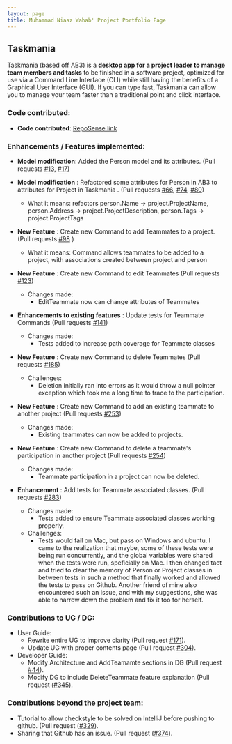 ```yaml
---
layout: page
title: Muhammad Niaaz Wahab' Project Portfolio Page
---
```


## Taskmania

Taskmania (based off AB3) is a **desktop app for a project leader to manage team members and tasks** to be finished in a
 software project, optimized for use via a Command Line Interface (CLI) while still having the benefits of a 
 Graphical User Interface (GUI). If you can type fast, Taskmania can allow you to manage your team faster than 
 a traditional point and click interface.
 
### Code contributed:

* **Code contributed**: [RepoSense link](https://nus-cs2103-ay2021s1.github.io/tp-dashboard/#breakdown=true&search=geniaaz&sort=groupTitle&sortWithin=title&since=2020-08-14&timeframe=commit&mergegroup=&groupSelect=groupByRepos&checkedFileTypes=docs~functional-code~test-code~other)

### Enhancements / Features implemented:
* **Model modification**: Added the Person model and its attributes. (Pull requests [\#13](https://github.com/AY2021S1-CS2103T-W10-3/tp/pull/13), [\#17](https://github.com/AY2021S1-CS2103T-W10-3/tp/pull/17))

* **Model modification** : Refactored some attributes for Person in AB3 to attributes for Project in Taskmania
. (Pull requests [\#66](https://github.com/AY2021S1-CS2103T-W10-3/tp/pull/66), [\#74](https://github.com/AY2021S1-CS2103T-W10-3/tp/pull/74), [\#80](https://github.com/AY2021S1-CS2103T-W10-3/tp/pull/80))
  * What it means: refactors person.Name -> project.ProjectName, person.Address -> project.ProjectDescription, person.Tags -> project.ProjectTags

* **New Feature** : Create new Command to add Teammates to a project. (Pull requests [\#98](https://github.com/AY2021S1-CS2103T-W10-3/tp/pull/98) )
  * What it means: Command allows teammates to be added to a project, with associations created between project and
   person
    
* **New Feature** : Create new Command to edit Teammates  (Pull requests [\#123](https://github.com/AY2021S1-CS2103T-W10-3/tp/pull/123))
  * Changes made: 
    * EditTeammate now can change attributes of Teammates

* **Enhancements to existing features** : Update tests for Teammate Commands (Pull requests [\#141](https://github.com/AY2021S1-CS2103T-W10-3/tp/pull/141))
  * Changes made: 
    * Tests added to increase path coverage for Teammate classes

* **New Feature** : Create new Command to delete Teammates  (Pull requests [\#185](https://github.com/AY2021S1-CS2103T-W10-3/tp/pull/185))
  * Challenges:
    * Deletion initially ran into errors as it would throw a null pointer exception which took me a long time to
     trace to the participation. 
    
* **New Feature** : Create new Command to add an existing teammate to another project  (Pull requests
 [\#253](https://github.com/AY2021S1-CS2103T-W10-3/tp/pull/253))
  * Changes made: 
    * Existing teammates can now be added to projects.
    
* **New Feature** : Create new Command to delete a teammate's participation in another project (Pull requests
 [\#254](https://github.com/AY2021S1-CS2103T-W10-3/tp/pull/254))
  * Changes made: 
    * Teammate participation in a project can now be deleted.
    
* **Enhancement** : Add tests for Teammate associated classes. (Pull requests [\#283](https://github.com/AY2021S1-CS2103T-W10-3/tp/pull/283))
  * Changes made:
    * Tests added to ensure Teammate associated classes working properly.
  * Challenges:
    * Tests would fail on Mac, but pass on Windows and ubuntu. I came to the realization that maybe, some of these
     tests were being run concurrently, and the global variables were shared when the tests were run, speficially on Mac. I
        then changed tact and tried to clear the memory of Person or Project classes in between tests in such a
         method that finally worked and allowed the tests to pass on Github. Another friend of mine also encountered such
          an issue, and with my suggestions, she was able to narrow
           down the problem and fix it too for herself. 

### Contributions to UG / DG:
  * User Guide:
    * Rewrite entire UG to improve clarity (Pull request [\#171](https://github.com/AY2021S1-CS2103T-W10-3/tp/pull/171)).
    * Update UG with proper contents page (Pull request [\#304](https://github.com/AY2021S1-CS2103T-W10-3/tp/pull/304)).
  * Developer Guide:
    * Modify Architecture and AddTeamamte sections in DG (Pull request [\#44](https://github.com/AY2021S1-CS2103T-W10-3/tp/pull/44)).
    * Modify DG to include DeleteTeammate feature explanation (Pull request ([\#345](https://github.com/AY2021S1-CS2103T-W10-3/tp/pull/345)).
        
### Contributions beyond the project team:
 * Tutorial to allow checkstyle to be solved on IntelliJ before pushing to github. (Pull request ([\#329](https://github.com/nus-cs2103-AY2021S1/forum/issues/329)).
 * Sharing that Github has an issue. (Pull request ([\#374](https://github.com/nus-cs2103-AY2021S1/forum/issues/374)).
